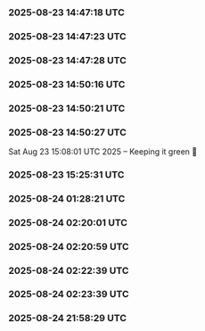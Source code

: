 ### 2025-08-23 14:47:18 UTC


### 2025-08-23 14:47:23 UTC


### 2025-08-23 14:47:28 UTC


### 2025-08-23 14:50:16 UTC


### 2025-08-23 14:50:21 UTC


### 2025-08-23 14:50:27 UTC


Sat Aug 23 15:08:01 UTC 2025 – Keeping it green 🌿
### 2025-08-23 15:25:31 UTC


### 2025-08-24 01:28:21 UTC


### 2025-08-24 02:20:01 UTC


### 2025-08-24 02:20:59 UTC


### 2025-08-24 02:22:39 UTC


### 2025-08-24 02:23:39 UTC


### 2025-08-24 21:58:29 UTC


